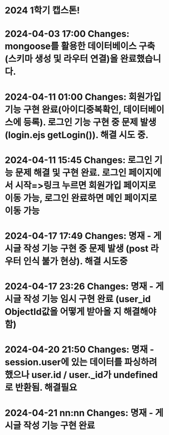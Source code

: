 # 2024 1학기 캡스톤!
#
# 2024-04-03 17:00 Changes: mongoose를 활용한 데이터베이스 구축(스키마 생성 및 라우터 연결)을 완료했습니다.
# 2024-04-11 01:00 Changes: 회원가입 기능 구현 완료(아이디중복확인, 데이터베이스에 등록). 로그인 기능 구현 중 문제 발생(login.ejs getLogin()). 해결 시도 중.
# 2024-04-11 15:45 Changes: 로그인 기능 문제 해결 및 구현 완료. 로그인 페이지에서 시작=>링크 누르면 회원가입 페이지로 이동 가능, 로그인 완료하면 메인 페이지로 이동 가능
# 2024-04-17 17:49 Changes: 명재 - 게시글 작성 기능 구현 중 문제 발생 (post 라우터 인식 불가 현상). 해결 시도중
# 2024-04-17 23:26 Changes: 명재 - 게시글 작성 기능 임시 구현 완료 (user_id ObjectId값을 어떻게 받아올 지 해결해야 함)
# 2024-04-20 21:50 Changes: 명재 - session.user에 있는 데이터를 파싱하려 했으나 user.id / user._id가 undefined로 반환됨. 해결필요
# 2024-04-21 nn:nn Changes: 명재 - 게시글 작성 기능 구현 완료
